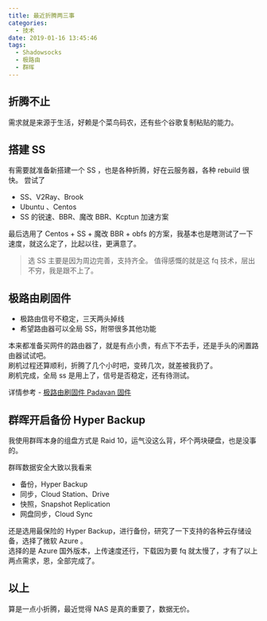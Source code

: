 ```yaml
---
title: 最近折腾两三事
categories:
  - 技术
date: 2019-01-16 13:45:46
tags:
  - Shadowsocks
  - 极路由
  - 群晖
---
```


## 折腾不止

需求就是来源于生活，好赖是个菜鸟码农，还有些个谷歌复制粘贴的能力。

<!-- more --> 

## 搭建 SS

有需要就准备新搭建一个 SS ，也是各种折腾，好在云服务器，各种 rebuild 很快。
尝试了 
- SS、V2Ray、Brook
- Ubuntu 、Centos
- SS 的锐速、BBR、魔改 BBR、Kcptun 加速方案

最后选用了 Centos + SS + 魔改 BBR + obfs 的方案，我基本也是瞎测试了一下速度，就这么定了，比起以往，更满意了。

> 选 SS 主要是因为周边完善，支持齐全。
> 值得感慨的就是这 fq 技术，层出不穷，我是跟不上了。


## 极路由刷固件

- 极路由信号不稳定，三天两头掉线
- 希望路由器可以全局 SS，附带很多其他功能

本来都准备买网件的路由器了，就是有点小贵，有点下不去手，还是手头的闲置路由器试试吧。  
刷机过程还算顺利，折腾了几个小时吧，变砖几次，就差被我扔了。  
刷机完成，全局 ss 是用上了，信号是否稳定，还有待测试。  


详情参考 - [极路由刷固件 Padavan 固件](https://github.com/dryyun/gather/tree/master/hiwifi_padavan)    


## 群晖开启备份 Hyper Backup

我使用群晖本身的组盘方式是 Raid 10，运气没这么背，坏个两块硬盘，也是没事的。  

群晖数据安全大致以我看来  

- 备份，Hyper Backup
- 同步，Cloud Station、Drive
- 快照，Snapshot Replication
- 网盘同步，Cloud Sync


还是选用最保险的 Hyper Backup，进行备份，研究了一下支持的各种云存储设备，选择了微软 Azure 。  
选择的是 Azure 国外版本，上传速度还行，下载因为要 fq 就太慢了，才有了以上两点需求，恩，全部完成了。  

## 以上

算是一点小折腾，最近觉得 NAS 是真的重要了，数据无价。



